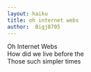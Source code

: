 ```yaml
---
layout: haiku
title: oh internet webs
author:  Bigj8705
---
```


Oh Internet Webs<br>
How did we live before the<br>
Those such simpler times <br>
